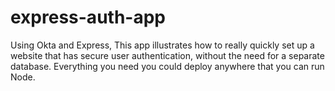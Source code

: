 # express-auth-app

 Using Okta and Express,
 This app illustrates how to really quickly set up a website that has secure user authentication, without the need for a separate database. 
 Everything you need you could deploy anywhere that you can run Node.
 
 
